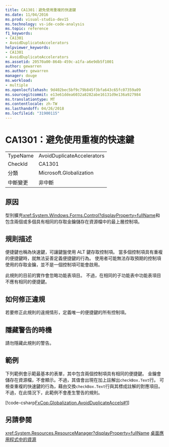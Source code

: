 ```yaml
---
title: CA1301：避免使用重複的快速鍵
ms.date: 11/04/2016
ms.prod: visual-studio-dev15
ms.technology: vs-ide-code-analysis
ms.topic: reference
f1_keywords:
- CA1301
- AvoidDuplicateAccelerators
helpviewer_keywords:
- CA1301
- AvoidDuplicateAccelerators
ms.assetid: 20570a00-864b-459c-a1fa-a6e9db5f1001
author: gewarren
ms.author: gewarren
manager: douge
ms.workload:
- multiple
ms.openlocfilehash: 9d402bec5bf9c79b845f3bfa643c65fc07359a09
ms.sourcegitcommit: e13e61ddea6032a8282abe16131d9e136a927984
ms.translationtype: MT
ms.contentlocale: zh-TW
ms.lasthandoff: 04/26/2018
ms.locfileid: "31900115"
---
```

# <a name="ca1301-avoid-duplicate-accelerators"></a>CA1301：避免使用重複的快速鍵
|||
|-|-|
|TypeName|AvoidDuplicateAccelerators|
|CheckId|CA1301|
|分類|Microsoft.Globalization|
|中斷變更|非中斷|

## <a name="cause"></a>原因
 型別擴充<xref:System.Windows.Forms.Control?displayProperty=fullName>和包含兩個或多個具有相同的存取金鑰儲存在資源檔中的最上層控制項。

## <a name="rule-description"></a>規則描述
 便捷鍵也稱為快速鍵，可讓鍵盤使用 ALT 鍵存取控制項。 當多個控制項具有重複的便捷鍵時，就無法妥善定義便捷鍵的行為。 使用者可能無法存取預期的控制項使用的存取金鑰，並不是一個控制項可能會啟用。

 此規則的目前的實作會忽略功能表項目。 不過，在相同的子功能表中功能表項目不應有相同的便捷鍵。

## <a name="how-to-fix-violations"></a>如何修正違規
 若要修正此規則的違規情形，定義唯一的便捷鍵的所有控制項。

## <a name="when-to-suppress-warnings"></a>隱藏警告的時機
 請勿隱藏此規則的警告。

## <a name="example"></a>範例
 下列範例會示範最基本的表單，其中包含兩個控制項具有相同的便捷鍵。 金鑰會儲存在資源檔，不會顯示。不過，其值會出現在加上註解出`checkBox.Text`行。 可檢查重複的快速鍵的行為，藉由交換`checkBox.Text`行與其標成註解的對應項目。 不過，在此情況下，此範例不會產生警告的規則。

 [!code-csharp[FxCop.Globalization.AvoidDuplicateAccels#1](../code-quality/codesnippet/CSharp/ca1301-avoid-duplicate-accelerators_1.cs)]

## <a name="see-also"></a>另請參閱
 <xref:System.Resources.ResourceManager?displayProperty=fullName> [桌面應用程式中的資源](/dotnet/framework/resources/index)